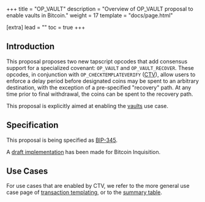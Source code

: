 +++
title = "OP_VAULT"
description = "Overview of OP_VAULT proposal to enable vaults in Bitcoin."
weight = 17
template = "docs/page.html"

[extra]
lead = ""
toc = true
+++


## Introduction

This proposal proposes two new tapscript opcodes that add consensus support for a specialized
covenant: `OP_VAULT` and `OP_VAULT_RECOVER`. These opcodes, in conjunction with
`OP_CHECKTEMPLATEVERIFY` ([CTV](/proposals/ctv)), allow users to enforce a delay period before
designated coins may be spent to an arbitrary destination, with the exception of a pre-specified
"recovery" path. At any time prior to final withdrawal, the coins can be spent to the recovery path.

This proposal is explicitly aimed at enabling the [vaults](/use-cases/vaults) use case.


## Specification

This proposal is being specified as
[BIP-345](https://github.com/bitcoin/bips/pull/1421).

A [draft implementation](https://github.com/bitcoin-inquisition/bitcoin/pull/21) has been made for
Bitcoin Inquisition.


## Use Cases

For use cases that are enabled by CTV, we refer to the more general use case page of [transaction
templating](/use-cases/tx-templating), or to the [summary table](/overview/summary).


